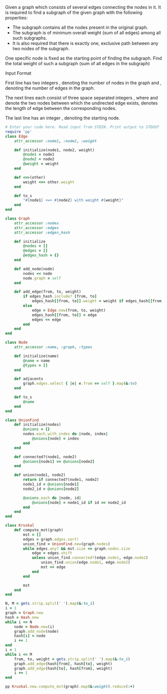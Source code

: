 Given a graph which consists of several edges connecting the  nodes in it. 
It is required to find a subgraph of the given graph with the following properties:

- The subgraph contains all the nodes present in the original graph.
- The subgraph is of minimum overall weight (sum of all edges) among all such subgraphs.
- It is also required that there is exactly one, exclusive path between any two nodes of the subgraph.

One specific node  is fixed as the starting point of finding the subgraph. 
Find the total weight of such a subgraph (sum of all edges in the subgraph)

Input Format

First line has two integers , denoting the number of nodes in the graph and , denoting the number of edges in the graph.

The next  lines each consist of three space separated integers   , where  and  denote the two nodes between which the undirected edge exists,  denotes the length of edge between the corresponding nodes.

The last line has an integer , denoting the starting node.

```ruby
# Enter your code here. Read input from STDIN. Print output to STDOUT
require 'pp'
class Edge
    attr_accessor :node1, :node2, :weight

    def initialize(node1, node2, weight)
        @node1 = node1
        @node2 = node2
        @weight = weight
    end

    def <=>(other)
        weight <=> other.weight
    end

    def to_s
        "#{node1} <=> #{node2} with weight #{weight}"
    end
end

class Graph
    attr_accessor :nodes
    attr_accessor :edges
    attr_accessor :edges_hash

    def initialize
        @nodes = []
        @edges = []
        @edges_hash = {}
    end

    def add_node(node)
        nodes << node
        node.graph = self
    end

    def add_edge(from, to, weight)
        if edges_hash.include? [from, to]
            edges_hash[[from, to]].weight = weight if edges_hash[[from, to]].weight > weight
        else
            edge = Edge.new(from, to, weight)
            edges_hash[[from, to]] = edge
            edges << edge
        end
    end
end

class Node
    attr_accessor :name, :graph, :types

    def initialize(name)
        @name = name
        @types = []
    end

    def adjacents
        graph.edges.select { |e| e.from == self }.map(&:to)
    end

    def to_s
        @name
    end
end

class UnionFind
    def initialize(nodes)
        @unions = {}
        nodes.each_with_index do |node, index|
            @unions[node] = index
        end
    end

    def connected?(node1, node2)
        @unions[node1] == @unions[node2]
    end

    def union(node1, node2)
        return if connected?(node1, node2)
        node1_id = @unions[node1]
        node2_id = @unions[node2]

        @unions.each do |node, id|
            @unions[node] = node1_id if id == node2_id
        end
    end
end

class Kruskal
    def compute_mst(graph)
        mst = []
        edges = graph.edges.sort!
        union_find = UnionFind.new(graph.nodes)
        while edges.any? && mst.size <= graph.nodes.size
            edge = edges.shift
            unless union_find.connected?(edge.node1, edge.node2)
                union_find.union(edge.node1, edge.node2)
                mst << edge
            end
        end

        mst
    end
end

N, M = gets.strip.split(' ').map(&:to_i)
i = 1
graph = Graph.new
hash = Hash.new
while i <= N
    node = Node.new(i)
    graph.add_node(node)
    hash[i] = node
    i += 1
end
i = 1
while i <= M
    from, to, weight = gets.strip.split(' ').map(&:to_i)
    graph.add_edge(hash[from], hash[to], weight)
    graph.add_edge(hash[to], hash[from], weight)
    i += 1
end

pp Kruskal.new.compute_mst(graph).map(&:weight).reduce(:+)
```
